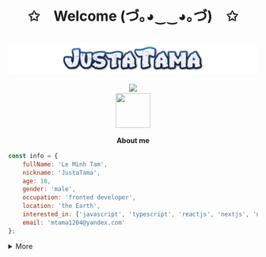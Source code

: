 <h1 align="center">✩&emsp;Welcome (づ｡◕‿‿◕｡づ)&emsp;✩</h1>
    
<div>
<img src="https://camo.githubusercontent.com/82291b0fe831bfc6781e07fc5090cbd0a8b912bb8b8d4fec0696c881834f81ac/68747470733a2f2f70726f626f742e6d656469612f394575424971676170492e676966" width="1200" height="3">
<img src="https://github.com/JustaTama/GitHub-Bot/blob/main/image/name1.png?raw=true" width="1500">
<img src="https://camo.githubusercontent.com/82291b0fe831bfc6781e07fc5090cbd0a8b912bb8b8d4fec0696c881834f81ac/68747470733a2f2f70726f626f742e6d656469612f394575424971676170492e676966" width="1200" height="3">
</div>
<div align="center">
    <img src="https://readme-typing-svg.herokuapp.com/?lines=Fucking+wow+shit;Hello+world!;Have+a+look+around!&font=Fira%20Code&color=%23D62F79&center=true&width=280&height=50">
</div>
<div align='center'>
    <img src="https://user-images.githubusercontent.com/38340757/196499851-e8bd23fd-2e16-4e6e-be7c-bac704c0dd3d.gif" width='70' height='70' />
</div>

**<p align="center">About me</p>**

```javascript
const info = {
	fullName: 'Le Minh Tam',
	nickname: 'JustaTama',
	age: 18,
	gender: 'male',
	occupation: 'fronted developer',
	location: 'the Earth',
	interested_in: ['javascript', 'typescript', 'reactjs', 'nextjs', 'nodejs'],
	email: 'mtama1204@yandex.com'
};
```
<!-- ![](https://komarev.com/ghpvc/?username=JustaTama) -->

<details>
  <summary>More</summary>
<!-- <br>
<p align="center">
  <img src="https://github.com/JustaTama/GitHub-Bot/blob/main/image/oreki_tho_dai.gif?raw=true">
</p> -->

## 📈 Stats 
<p align="center">
  <img src="https://github-stats-alpha.vercel.app/api?username=JustaTama&cc=000&tc=fff&ic=fff&bc=000">
<p>

## 🔥 Streak 
<p align="center">
<img src='https://github-readme-streak-stats.herokuapp.com/?user=JustaTama&theme=elegant&hide_border=true&locale=vi&date_format=j%2Fn%5B%2FY%5D'>
<p>

## 🌐 Most used languages 
<p align="center">
<img src='https://github-readme-stats.vercel.app/api/top-langs/?username=JustaTama&theme=radical&layout=compact'>
<p>

## 📊 Graph 
<p align="center">
<img src='https://activity-graph.herokuapp.com/graph?username=JustaTama&theme=gotham&hide_border=true'>
<p>

## 💳 Dev Card 
<a href="https://app.daily.dev/JustaTama"><img src="https://api.daily.dev/devcards/326937013bca43aeaa237d9614847fe9.png?r=yi4" width="395" alt="Lê Minh Tâm's Dev Card"/></a>
<img src="https://readme-typing-svg.herokuapp.com?font=Fira+Code&pause=1000&width=435&lines=I'm+JustaTama+-+A+frontend+developer" align="right">

## 🏆 Trophies 
[![Trophies](https://github-profile-trophy.vercel.app/?username=huynh12345678&margin-w=10&theme=discord&no-frame=true)](#) 

## 🔗 Links 
[![GitHub](https://img.shields.io/badge/github-%23121011.svg?style=for-the-badge&logo=github&logoColor=white)](https://github.com/JustaTama)
[![Discord](https://img.shields.io/badge/Discord-7289DA?style=for-the-badge&logo=discord&logoColor=white "Discord")](https://discord.com/users/657068549302517771)
[![Facebook](https://img.shields.io/badge/Facebook-1877F2?style=for-the-badge&logo=facebook&logoColor=white "Facebook")](https://www.facebook.com/mtama1204)
[![Homepage](https://img.shields.io/badge/Homepage-41BDF5?style=for-the-badge&logo=page&logoColor=white "Homepage")](https://JustaTama.github.io/)	

<!--
[![LinkedIn](https://img.shields.io/badge/LinkedIn-0077B5?style=for-the-badge&logo=linkedin&logoColor=white "LinkedIn")](https://www.linkedin.com/in/huynh-le-xuan-09b81b202/)  
-->
	
## 💻 Operating systems 
[![Windows](https://img.shields.io/badge/Windows-0078D6?style=for-the-badge&logo=windows&logoColor=white "Windows 10")](#)
[![macOS](https://img.shields.io/badge/mac%20os-000000?style=for-the-badge&logo=macos&logoColor=F0F0F0)](#)

## 📱 Devices 
![Samsung Galaxy Note 20 Ultra](https://img.shields.io/badge/Samsung%20Galaxy%20Note%2020%20Ultra%205G-1428A0?style=for-the-badge&logo=Samsung&logoColor=white)
![iPhone XS Max](https://img.shields.io/badge/iPhone%20XS%20Max-000000?style=for-the-badge&logo=Apple&logoColor=white)
![iPhone 11 Pro Max](https://img.shields.io/badge/iPhone%2011%20Pro%20Max-000000?style=for-the-badge&logo=Apple&logoColor=white)
![MacBook Pro](https://img.shields.io/badge/MacBook%20Pro%2014%22-000000?style=for-the-badge&logo=macOS&logoColor=white)


## 🚀 Tools 

### IDEs and editors
[![Code](https://img.shields.io/badge/Code-007ACC?style=for-the-badge&logo=visual%20studio%20code&logoColor=white "Code")](https://code.visualstudio.com)
[![Sublime Text](https://img.shields.io/badge/Sublime_Text-FF9800?style=for-the-badge&logo=Sublime%20Text&logoColor=white "Sublime Text")](https://www.sublimetext.com)
[![Atom](https://img.shields.io/badge/Atom-%2366595C.svg?style=for-the-badge&logo=atom&logoColor=white)](https://atom.io/)
[![CodeSandbox](https://img.shields.io/badge/Codesandbox-040404?style=for-the-badge&logo=codesandbox&logoColor=DBDBDB)](https://codesandbox.io/) 
[![Vim](https://img.shields.io/badge/VIM-%2311AB00.svg?style=for-the-badge&logo=vim&logoColor=white)](https://www.vim.org/)
[![Neovim](https://img.shields.io/badge/NeoVim-%2357A143.svg?&style=for-the-badge&logo=neovim&logoColor=white)](https://neovim.io/)

### Browsers
[![Edge](https://img.shields.io/badge/Edge-0078D7?style=for-the-badge&logo=microsoft%20edge&logoColor=white "Microsoft Edge")](https://www.microsoft.com/edge)
[![Chrome](https://img.shields.io/badge/Chrome-4285F4?style=for-the-badge&logo=GoogleChrome&logoColor=white)](https://www.google.com/chrome/)
[![Opera](https://img.shields.io/badge/Opera-FF1B2D?style=for-the-badge&logo=Opera&logoColor=white)](https://www.opera.com/gx)

### Dev tools
[![Git](https://img.shields.io/badge/Git-F05032?style=for-the-badge&logo=git&logoColor=white "Git")](https://git-scm.com)
[![GitHub](https://img.shields.io/badge/github-%23121011.svg?style=for-the-badge&logo=github&logoColor=white)](https://github.com)

### Languages and frameworks
![HTML5](https://img.shields.io/badge/html5-%23E34F26.svg?style=for-the-badge&logo=html5&logoColor=white)
![CSS3](https://img.shields.io/badge/css3-%231572B6.svg?style=for-the-badge&logo=css3&logoColor=white)
![Bootstrap](https://img.shields.io/badge/bootstrap-%23563D7C.svg?style=for-the-badge&logo=bootstrap&logoColor=white)
![Material UI](https://img.shields.io/badge/materialui-%230081CB.svg?style=for-the-badge&logo=material-ui&logoColor=white)
![TailwindCSS](https://img.shields.io/badge/tailwindcss-%2338B2AC.svg?style=for-the-badge&logo=tailwind-css&logoColor=white)  
![SASS](https://img.shields.io/badge/SASS-hotpink.svg?style=for-the-badge&logo=SASS&logoColor=white)
![Express.js](https://img.shields.io/badge/express.js-%23404d59.svg?style=for-the-badge&logo=express&logoColor=%2361DAFB)
![Socket.io](https://img.shields.io/badge/Socket.io-black?style=for-the-badge&logo=socket.io&badgeColor=010101)
![JWT](https://img.shields.io/badge/JWT-black?style=for-the-badge&logo=JSON%20web%20tokens)  
[![JavaScript](https://img.shields.io/badge/JavaScript-F7DF1E?style=for-the-badge&logo=javascript&logoColor=black "JavaScript")](https://developer.mozilla.org/en-US/docs/Web/JavaScript)
[![TypeScript](https://img.shields.io/badge/TypeScript-3178C6?style=for-the-badge&logo=typescript&logoColor=white "TypeScript")](https://www.typescriptlang.org)
[![React](https://img.shields.io/badge/React-61DAFB?style=for-the-badge&logo=react&logoColor=black "React")](https://reactjs.org)
[![Next.js](https://img.shields.io/badge/Next.js-000000?style=for-the-badge&logo=next.js&logoColor=white "Next.js")](https://nextjs.org)
[![NodeJS](https://img.shields.io/badge/NodeJS-339933?style=for-the-badge&logo=node.js&logoColor=white "NodeJS")](https://nodejs.org)
	
### Databases
![Firebase](https://img.shields.io/badge/firebase-%23039BE5.svg?style=for-the-badge&logo=firebase)
![MongoDB](https://img.shields.io/badge/MongoDB-%234ea94b.svg?style=for-the-badge&logo=mongodb&logoColor=white)

</details>

<!---
JustaTama/JustaTama is a ✨ special ✨ repository because its `README.md` (this file) appears on your GitHub profile.
You can click the Preview link to take a look at your changes.
--->

